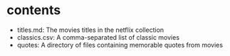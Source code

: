 # contents
- titles.md: The movies titles in the netflix collection
- classics.csv: A comma-separated list of classic movies
- quotes: A directory of files containing memorable quotes from movies
